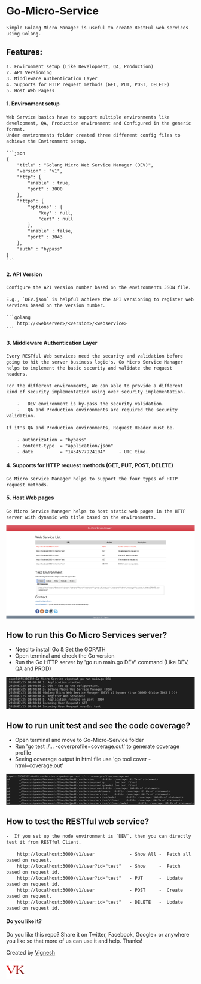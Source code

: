 # Go-Micro-Service
	Simple Golang Micro Manager is useful to create RestFul web services using Golang.

## Features:

	1. Environment setup (Like Development, QA, Production)
	2. API Versioning
	3. Middleware Authentication Layer
	4. Supports for HTTP request methods (GET, PUT, POST, DELETE)
	5. Host Web Pagess


#### 1. Environment setup

	Web Service basics have to support multiple environments like development, QA, Production environment and Configured in the generic format.
	Under environments folder created three different config files to achieve the Environment setup.

	```json
	{
		"title" : "Golang Micro Web Service Manager (DEV)",
		"version" : "v1",
		"http": {
			"enable" : true,
			"port" : 3000	
		},
		"https": {
			"options" : {
				"key" : null,
				"cert" : null
			},
			"enable" : false,
			"port" : 3043
		},
		"auth" : "bypass"
	}
	```

#### 2. API Version

	Configure the API version number based on the environments JSON file.

	E.g., `DEV.json` is helpful achieve the API versioning to register web services based on the version number.

	```golang
    	http://<webserver>/<version>/<webservice>        
	```

#### 3. Middleware Authentication Layer

	Every RESTful Web services need the security and validation before going to hit the server business logic's. Go Micro Service Manager helps to implement the basic security and validate the request headers.

    For the different environments, We can able to provide a different kind of security implementation using over security implementation.

        -   DEV environment is by-pass the security validation.
        -   QA and Production environments are required the security validation. 

    If it's QA and Production environments, Request Header must be.

        - authorization = "bybass"
        - content-type  = "application/json"
        - date          = "1454577924104"     - UTC time.

#### 4. Supports for HTTP request methods (GET, PUT, POST, DELETE)    

    Go Micro Service Manager helps to support the four types of HTTP request methods.


#### 5. Host Web pages    

    Go Micro Service Manager helps to host static web pages in the HTTP server with dynamic web title based on the environments.

![alt text][api_test_environment]

[api_test_environment]: https://github.com/vigneshuvi/Go-Micro-Service/blob/master/public/images/api_test_environment.png

## How to run this Go Micro Services server?

-   Need to install Go & Set the GOPATH
-   Open terminal and check the Go version
-   Run the Go HTTP server by 'go run main.go DEV' command (Like DEV, QA and PROD)

![alt text][start-go-http-server]

[start-go-http-server]: https://github.com/vigneshuvi/Go-Micro-Service/blob/master/public/images/start-go-http-server.png

## How to run unit test and see the code coverage?

-   Open terminal and move to Go-Micro-Service folder
-	Run 'go test ./... -coverprofile=coverage.out' to generate coverage profile
-   Seeing coverage output in html file use 'go tool cover -html=coverage.out'

![alt text][code-coverage]

[code-coverage]: https://github.com/vigneshuvi/Go-Micro-Service/blob/master/public/images/code-coverage.png


## How to test the RESTful web service?

    -  If you set up the node environment is `DEV`, then you can directly test it from RESTful Client.

        http://localhost:3000/v1/user             - Show All -  Fetch all based on request.
        http://localhost:3000/v1/user?id="test"   - Show     -  Fetch based on request id. 
        http://localhost:3000/v1/user?id="test"   - PUT      -  Update based on request id. 
        http://localhost:3000/v1/user             - POST     -  Create based on request.
        http://localhost:3000/v1/user:id="test"   - DELETE   -  Update based on request id.


#### Do you like it?

Do you like this repo? Share it on Twitter, Facebook, Google+ or anywhere you like so that more of us can use it and help. Thanks!

Created by [Vignesh](http://vigneshuvi.github.io/) 

![alt text][logo]

[logo]: https://github.com/vigneshuvi/vigneshuvi.github.io/blob/master/favicon.ico/android-icon-48x48.png